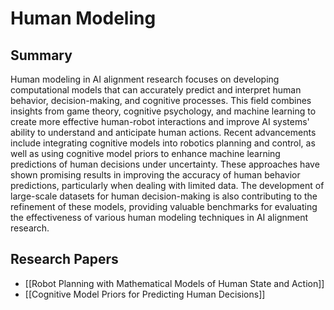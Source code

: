 # Human Modeling

## Summary
 Human modeling in AI alignment research focuses on developing computational models that can accurately predict and interpret human behavior, decision-making, and cognitive processes. This field combines insights from game theory, cognitive psychology, and machine learning to create more effective human-robot interactions and improve AI systems' ability to understand and anticipate human actions. Recent advancements include integrating cognitive models into robotics planning and control, as well as using cognitive model priors to enhance machine learning predictions of human decisions under uncertainty. These approaches have shown promising results in improving the accuracy of human behavior predictions, particularly when dealing with limited data. The development of large-scale datasets for human decision-making is also contributing to the refinement of these models, providing valuable benchmarks for evaluating the effectiveness of various human modeling techniques in AI alignment research.
## Research Papers

- [[Robot Planning with Mathematical Models of Human State and Action]]
- [[Cognitive Model Priors for Predicting Human Decisions]]
